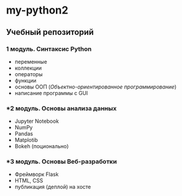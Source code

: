 # my-python2 

## Учебный репозиторий 

### **1 модуль.** Синтаксис Python 

- переменные 
- коллекции 
- операторы 
- функции 
- основы ООП (*Объектно-ориентированное программирование*)
- написание программы с GUI
 
### ***2 модуль.** Основы анализа данных

- Jupyter Notebook
- NumPy
- Pandas
- Matplotib
- Bokeh (поционально)

### ***3 модуль.** Основы Веб-разработки

- Фреймворк Flask
- HTML, CSS
- публикация (деплой) на хосте